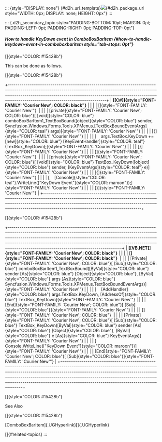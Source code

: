 ::: {style="DISPLAY: none"}
[](ms-xhelp:///?Id=d2h_url_template){#d2h_url_template}![](!package_url!){#d2h_package_url style="WIDTH: 0px; DISPLAY: none; HEIGHT: 0px"}
:::

::: {.d2h_secondary_topic style="PADDING-BOTTOM: 10pt; MARGIN: 0pt; PADDING-LEFT: 0pt; PADDING-RIGHT: 0pt; PADDING-TOP: 0pt"}
##### How to handle KeyDown event in ComboBoxBarItem {#how-to-handle-keydown-event-in-comboboxbaritem style="tab-stops: 0pt"}

[]{style="COLOR: #15428b"} 

This can be done as follows.

[]{style="COLOR: #15428b"} 

+--------------------------------------------------------------------------------------------------------------------------------------------------------------------------------------------------------------------------------------------------------------------------------------------+
| **[\[C#\]]{style="FONT-FAMILY: 'Courier New'; COLOR: black"}**                                                                                                                                                                                                                             |
|                                                                                                                                                                                                                                                                                            |
| []{style="FONT-FAMILY: 'Courier New'"}                                                                                                                                                                                                                                                     |
|                                                                                                                                                                                                                                                                                            |
| [private]{style="FONT-FAMILY: 'Courier New'; COLOR: blue"}[ [void]{style="COLOR: blue"} comboBoxBarItem1_TextBoxBound([object]{style="COLOR: blue"} sender, Syncfusion.Windows.Forms.Tools.XPMenus.[TextBoxBoundEventArgs]{style="COLOR: teal"} args)]{style="FONT-FAMILY: 'Courier New'"} |
|                                                                                                                                                                                                                                                                                            |
| [{]{style="FONT-FAMILY: 'Courier New'"}                                                                                                                                                                                                                                                    |
|                                                                                                                                                                                                                                                                                            |
| [    args.TextBox.KeyDown += [new]{style="COLOR: blue"} [KeyEventHandler]{style="COLOR: teal"}(TextBox_KeyDown);]{style="FONT-FAMILY: 'Courier New'"}                                                                                                                                      |
|                                                                                                                                                                                                                                                                                            |
| [}]{style="FONT-FAMILY: 'Courier New'"}                                                                                                                                                                                                                                                    |
|                                                                                                                                                                                                                                                                                            |
| []{style="FONT-FAMILY: 'Courier New'"}                                                                                                                                                                                                                                                     |
|                                                                                                                                                                                                                                                                                            |
| [private]{style="FONT-FAMILY: 'Courier New'; COLOR: blue"}[ [void]{style="COLOR: blue"} TextBox_KeyDown([object]{style="COLOR: blue"} sender, [KeyEventArgs]{style="COLOR: teal"} e)]{style="FONT-FAMILY: 'Courier New'"}                                                                  |
|                                                                                                                                                                                                                                                                                            |
| [{]{style="FONT-FAMILY: 'Courier New'"}                                                                                                                                                                                                                                                    |
|                                                                                                                                                                                                                                                                                            |
| [    [Console]{style="COLOR: teal"}.WriteLine([\"KeyDown Event\"]{style="COLOR: maroon"});]{style="FONT-FAMILY: 'Courier New'"}                                                                                                                                                            |
|                                                                                                                                                                                                                                                                                            |
| [}]{style="FONT-FAMILY: 'Courier New'"}                                                                                                                                                                                                                                                    |
+--------------------------------------------------------------------------------------------------------------------------------------------------------------------------------------------------------------------------------------------------------------------------------------------+

[]{style="COLOR: #15428b"} 

+----------------------------------------------------------------------------------------------------------------------------------------------------------------------------------------------------------------------------------------------------------------------------------------------------------------------------------------------------------------------------------+
| **[\[VB.NET\]]{style="FONT-FAMILY: 'Courier New'; COLOR: black"}**                                                                                                                                                                                                                                                                                                               |
|                                                                                                                                                                                                                                                                                                                                                                                  |
| **[]{style="FONT-FAMILY: 'Courier New'; COLOR: black"}**                                                                                                                                                                                                                                                                                                                         |
|                                                                                                                                                                                                                                                                                                                                                                                  |
| [Private]{style="FONT-FAMILY: 'Courier New'; COLOR: blue"}[ [Sub]{style="COLOR: blue"} comboBoxBarItem1_TextBoxBound([ByVal]{style="COLOR: blue"} sender [As]{style="COLOR: blue"} [Object]{style="COLOR: blue"}, [ByVal]{style="COLOR: blue"} args [As]{style="COLOR: blue"} Syncfusion.Windows.Forms.Tools.XPMenus.TextBoxBoundEventArgs)]{style="FONT-FAMILY: 'Courier New'"} |
|                                                                                                                                                                                                                                                                                                                                                                                  |
| [    [AddHandler]{style="COLOR: blue"} args.TextBox.KeyDown, [AddressOf]{style="COLOR: blue"} TextBox_KeyDown]{style="FONT-FAMILY: 'Courier New'"}                                                                                                                                                                                                                               |
|                                                                                                                                                                                                                                                                                                                                                                                  |
| [End]{style="FONT-FAMILY: 'Courier New'; COLOR: blue"}[ [Sub]{style="COLOR: blue"}]{style="FONT-FAMILY: 'Courier New'"}                                                                                                                                                                                                                                                          |
|                                                                                                                                                                                                                                                                                                                                                                                  |
| []{style="FONT-FAMILY: 'Courier New'; COLOR: blue"}                                                                                                                                                                                                                                                                                                                              |
|                                                                                                                                                                                                                                                                                                                                                                                  |
| [Private]{style="FONT-FAMILY: 'Courier New'; COLOR: blue"}[ [Sub]{style="COLOR: blue"} TextBox_KeyDown([ByVal]{style="COLOR: blue"} sender [As]{style="COLOR: blue"} [Object]{style="COLOR: blue"}, [ByVal]{style="COLOR: blue"} e [As]{style="COLOR: blue"} KeyEventArgs)]{style="FONT-FAMILY: 'Courier New'"}                                                                  |
|                                                                                                                                                                                                                                                                                                                                                                                  |
| [    Console.WriteLine([\"KeyDown Event\"]{style="COLOR: maroon"})]{style="FONT-FAMILY: 'Courier New'"}                                                                                                                                                                                                                                                                          |
|                                                                                                                                                                                                                                                                                                                                                                                  |
| [End]{style="FONT-FAMILY: 'Courier New'; COLOR: blue"}[ [Sub]{style="COLOR: blue"}]{style="FONT-FAMILY: 'Courier New'"}                                                                                                                                                                                                                                                          |
+----------------------------------------------------------------------------------------------------------------------------------------------------------------------------------------------------------------------------------------------------------------------------------------------------------------------------------------------------------------------------------+

[]{style="COLOR: #15428b"} 

See Also

[]{style="COLOR: #15428b"} 

[ComboBoxBarItem]{.UGHyperlink}[]{.UGHyperlink}

[]{#related-topics}
:::
